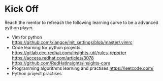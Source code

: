 Kick Off
===
Reach the mentor to refreash the following learning curve to be a advanced python player.
- Vim for python
https://github.com/xiangce/init_settings/blob/master/.vimrc
- Code learning for python projects
https://gitlab.cee.redhat.com/insights-util/rules-reporter
https://access.redhat.com/articles/3078
https://github.com/RedHatInsights/insights-core
- Programming algorithms learning and practises
https://leetcode.com/
- Python project practises
